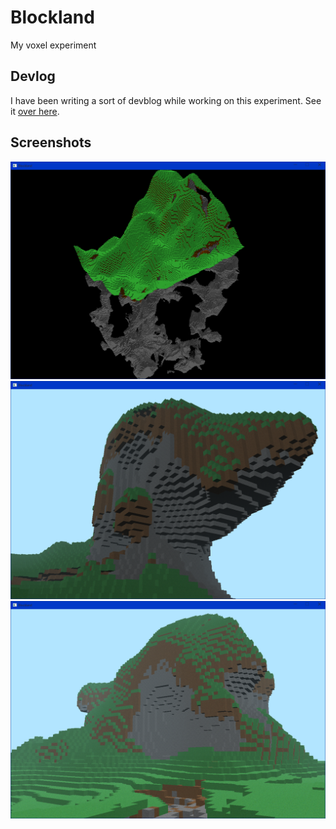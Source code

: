 # Blockland

My voxel experiment

## Devlog

I have been writing a sort of devblog while working on this experiment. See it [over here](https://github.com/chuckeles/Blockland/wiki/Development).

## Screenshots

![cool terrain](https://raw.githubusercontent.com/chuckeles/Blockland/master/development/betterNoise.png)
![3d noise 1](https://raw.githubusercontent.com/chuckeles/Blockland/master/development/3dNoise1.png)
![3d noise 2](https://raw.githubusercontent.com/chuckeles/Blockland/master/development/3dNoise2.png)
